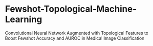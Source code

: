 # Fewshot-Topological-Machine-Learning
Convolutional Neural Network Augmented with Topological Features to Boost Fewshot Accuracy and AUROC in Medical Image Classification

